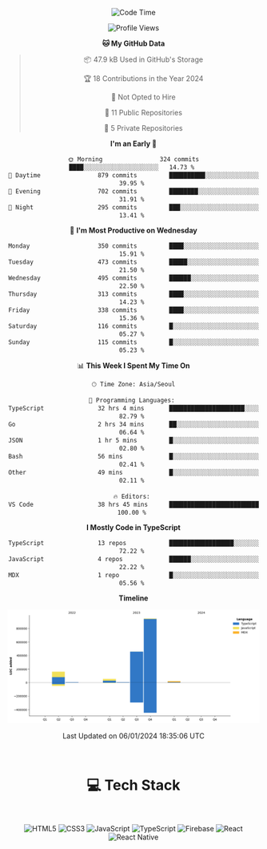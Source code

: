 <div align="center">

  <!--START_SECTION:waka-->
![Code Time](http://img.shields.io/badge/Code%20Time-361%20hrs%2032%20mins-blue)

![Profile Views](http://img.shields.io/badge/Profile%20Views-0-blue)

**🐱 My GitHub Data** 

> 📦 47.9 kB Used in GitHub's Storage 
 > 
> 🏆 18 Contributions in the Year 2024
 > 
> 🚫 Not Opted to Hire
 > 
> 📜 11 Public Repositories 
 > 
> 🔑 5 Private Repositories 
 > 
**I'm an Early 🐤** 

```text
🌞 Morning                324 commits         ████░░░░░░░░░░░░░░░░░░░░░   14.73 % 
🌆 Daytime                879 commits         ██████████░░░░░░░░░░░░░░░   39.95 % 
🌃 Evening                702 commits         ████████░░░░░░░░░░░░░░░░░   31.91 % 
🌙 Night                  295 commits         ███░░░░░░░░░░░░░░░░░░░░░░   13.41 % 
```
📅 **I'm Most Productive on Wednesday** 

```text
Monday                   350 commits         ████░░░░░░░░░░░░░░░░░░░░░   15.91 % 
Tuesday                  473 commits         █████░░░░░░░░░░░░░░░░░░░░   21.50 % 
Wednesday                495 commits         ██████░░░░░░░░░░░░░░░░░░░   22.50 % 
Thursday                 313 commits         ████░░░░░░░░░░░░░░░░░░░░░   14.23 % 
Friday                   338 commits         ████░░░░░░░░░░░░░░░░░░░░░   15.36 % 
Saturday                 116 commits         █░░░░░░░░░░░░░░░░░░░░░░░░   05.27 % 
Sunday                   115 commits         █░░░░░░░░░░░░░░░░░░░░░░░░   05.23 % 
```


📊 **This Week I Spent My Time On** 

```text
🕑︎ Time Zone: Asia/Seoul

💬 Programming Languages: 
TypeScript               32 hrs 4 mins       █████████████████████░░░░   82.79 % 
Go                       2 hrs 34 mins       ██░░░░░░░░░░░░░░░░░░░░░░░   06.64 % 
JSON                     1 hr 5 mins         █░░░░░░░░░░░░░░░░░░░░░░░░   02.80 % 
Bash                     56 mins             █░░░░░░░░░░░░░░░░░░░░░░░░   02.41 % 
Other                    49 mins             █░░░░░░░░░░░░░░░░░░░░░░░░   02.11 % 

🔥 Editors: 
VS Code                  38 hrs 45 mins      █████████████████████████   100.00 % 
```

**I Mostly Code in TypeScript** 

```text
TypeScript               13 repos            ██████████████████░░░░░░░   72.22 % 
JavaScript               4 repos             ██████░░░░░░░░░░░░░░░░░░░   22.22 % 
MDX                      1 repo              █░░░░░░░░░░░░░░░░░░░░░░░░   05.56 % 
```



**Timeline**

![Lines of Code chart](https://raw.githubusercontent.com/SONGDAM/SONGDAM/master/assets/bar_graph.png)


 Last Updated on 06/01/2024 18:35:06 UTC
<!--END_SECTION:waka-->

  
 <br>
  
# 💻 Tech Stack
  
</div>

</br>

<div align="center">

   ![HTML5](https://img.shields.io/badge/html5-%23E34F26.svg?style=for-the-badge&logo=html5&logoColor=white) ![CSS3](https://img.shields.io/badge/css3-%231572B6.svg?style=for-the-badge&logo=css3&logoColor=white) ![JavaScript](https://img.shields.io/badge/javascript-%23323330.svg?style=for-the-badge&logo=javascript&logoColor=%23F7DF1E) 
 ![TypeScript](https://img.shields.io/badge/typescript-%23007ACC.svg?style=for-the-badge&logo=typescript&logoColor=white)
  ![Firebase](https://img.shields.io/badge/firebase-%23039BE5.svg?style=for-the-badge&logo=firebase) 
 ![React](https://img.shields.io/badge/react-%2320232a.svg?style=for-the-badge&logo=react&logoColor=%2361DAFB) ![React Native](https://img.shields.io/badge/react_native-%2320232a.svg?style=for-the-badge&logo=react&logoColor=%2361DAFB) 

 
</div>

